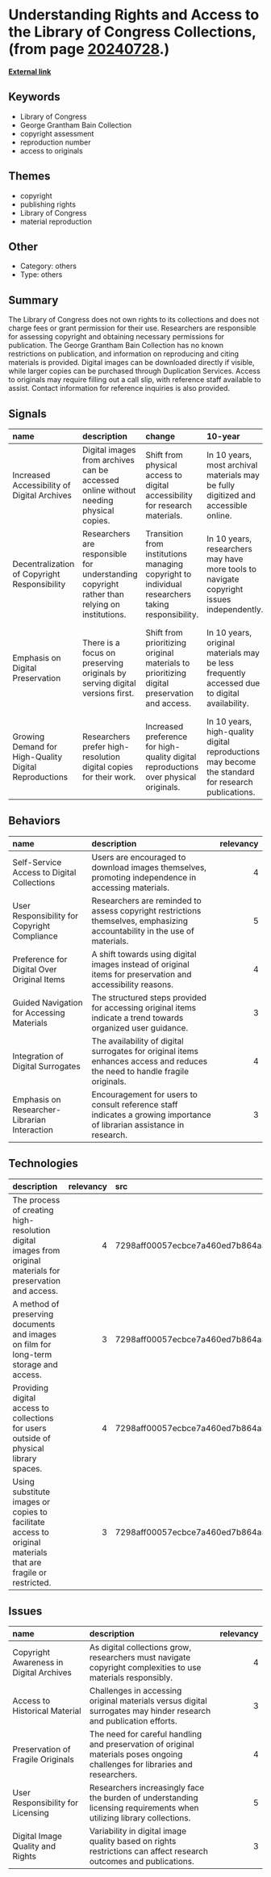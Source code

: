 # __Understanding Rights and Access to the Library of Congress Collections__, (from page [20240728](https://kghosh.substack.com/p/20240728).)

__[External link](https://www.loc.gov/item/2014684043/)__



## Keywords

* Library of Congress
* George Grantham Bain Collection
* copyright assessment
* reproduction number
* access to originals

## Themes

* copyright
* publishing rights
* Library of Congress
* material reproduction

## Other

* Category: others
* Type: others

## Summary

The Library of Congress does not own rights to its collections and does not charge fees or grant permission for their use. Researchers are responsible for assessing copyright and obtaining necessary permissions for publication. The George Grantham Bain Collection has no known restrictions on publication, and information on reproducing and citing materials is provided. Digital images can be downloaded directly if visible, while larger copies can be purchased through Duplication Services. Access to originals may require filling out a call slip, with reference staff available to assist. Contact information for reference inquiries is also provided.

## Signals

| name                                                  | description                                                                                  | change                                                                                           | 10-year                                                                                            | driving-force                                                                                    |   relevancy |
|:------------------------------------------------------|:---------------------------------------------------------------------------------------------|:-------------------------------------------------------------------------------------------------|:---------------------------------------------------------------------------------------------------|:-------------------------------------------------------------------------------------------------|------------:|
| Increased Accessibility of Digital Archives           | Digital images from archives can be accessed online without needing physical copies.         | Shift from physical access to digital accessibility for research materials.                      | In 10 years, most archival materials may be fully digitized and accessible online.                 | The digitization of collections aims to enhance public access and preserve fragile items.        |           4 |
| Decentralization of Copyright Responsibility          | Researchers are responsible for understanding copyright rather than relying on institutions. | Transition from institutions managing copyright to individual researchers taking responsibility. | In 10 years, researchers may have more tools to navigate copyright issues independently.           | The need for greater transparency and autonomy in research practices drives this change.         |           3 |
| Emphasis on Digital Preservation                      | There is a focus on preserving originals by serving digital versions first.                  | Shift from prioritizing original materials to prioritizing digital preservation and access.      | In 10 years, original materials may be less frequently accessed due to digital availability.       | Advancements in digital technology promote the preservation and accessibility of original works. |           4 |
| Growing Demand for High-Quality Digital Reproductions | Researchers prefer high-resolution digital copies for their work.                            | Increased preference for high-quality digital reproductions over physical originals.             | In 10 years, high-quality digital reproductions may become the standard for research publications. | The ongoing technological improvements in digital imaging and reproduction drive this change.    |           4 |

## Behaviors

| name                                         | description                                                                                                                 |   relevancy |
|:---------------------------------------------|:----------------------------------------------------------------------------------------------------------------------------|------------:|
| Self-Service Access to Digital Collections   | Users are encouraged to download images themselves, promoting independence in accessing materials.                          |           4 |
| User Responsibility for Copyright Compliance | Researchers are reminded to assess copyright restrictions themselves, emphasizing accountability in the use of materials.   |           5 |
| Preference for Digital Over Original Items   | A shift towards using digital images instead of original items for preservation and accessibility reasons.                  |           4 |
| Guided Navigation for Accessing Materials    | The structured steps provided for accessing original items indicate a trend towards organized user guidance.                |           3 |
| Integration of Digital Surrogates            | The availability of digital surrogates for original items enhances access and reduces the need to handle fragile originals. |           4 |
| Emphasis on Researcher-Librarian Interaction | Encouragement for users to consult reference staff indicates a growing importance of librarian assistance in research.      |           3 |

## Technologies

| description                                                                                                  |   relevancy | src                              |
|:-------------------------------------------------------------------------------------------------------------|------------:|:---------------------------------|
| The process of creating high-resolution digital images from original materials for preservation and access.  |           4 | 7298aff00057ecbce7a460ed7b864a39 |
| A method of preserving documents and images on film for long-term storage and access.                        |           3 | 7298aff00057ecbce7a460ed7b864a39 |
| Providing digital access to collections for users outside of physical library spaces.                        |           4 | 7298aff00057ecbce7a460ed7b864a39 |
| Using substitute images or copies to facilitate access to original materials that are fragile or restricted. |           3 | 7298aff00057ecbce7a460ed7b864a39 |

## Issues

| name                                    | description                                                                                                                  |   relevancy |
|:----------------------------------------|:-----------------------------------------------------------------------------------------------------------------------------|------------:|
| Copyright Awareness in Digital Archives | As digital collections grow, researchers must navigate copyright complexities to use materials responsibly.                  |           4 |
| Access to Historical Material           | Challenges in accessing original materials versus digital surrogates may hinder research and publication efforts.            |           3 |
| Preservation of Fragile Originals       | The need for careful handling and preservation of original materials poses ongoing challenges for libraries and researchers. |           4 |
| User Responsibility for Licensing       | Researchers increasingly face the burden of understanding licensing requirements when utilizing library collections.         |           5 |
| Digital Image Quality and Rights        | Variability in digital image quality based on rights restrictions can affect research outcomes and publications.             |           3 |
